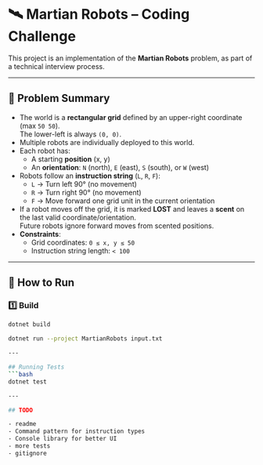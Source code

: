 ﻿# 🛰️ Martian Robots – Coding Challenge

This project is an implementation of the **Martian Robots** problem, as part of a technical interview process.

---

## 📜 Problem Summary

- The world is a **rectangular grid** defined by an upper-right coordinate (max `50 50`).  
  The lower-left is always `(0, 0)`.
- Multiple robots are individually deployed to this world.
- Each robot has:
  - A starting **position** (x, y)
  - An **orientation**: `N` (north), `E` (east), `S` (south), or `W` (west)
- Robots follow an **instruction string** (`L`, `R`, `F`):
  - `L` → Turn left 90° (no movement)
  - `R` → Turn right 90° (no movement)
  - `F` → Move forward one grid unit in the current orientation
- If a robot moves off the grid, it is marked **LOST** and leaves a **scent** on the last valid coordinate/orientation.  
  Future robots ignore forward moves from scented positions.
- **Constraints**:
  - Grid coordinates: `0 ≤ x, y ≤ 50`
  - Instruction string length: `< 100`

---

## 🚀 How to Run

### **1️⃣ Build**
```bash
dotnet build

dotnet run --project MartianRobots input.txt

---

## Running Tests
```bash
dotnet test

---

## TODO

- readme
- Command pattern for instruction types
- Console library for better UI
- more tests
- gitignore